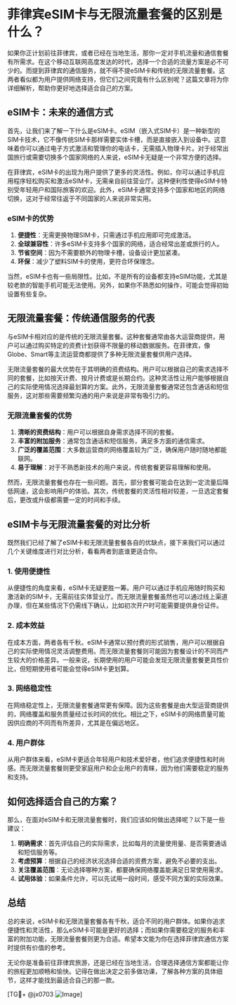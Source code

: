 # 菲律宾eSIM卡与无限流量套餐的区别是什么？

如果你正计划前往菲律宾，或者已经在当地生活，那你一定对手机流量和通信套餐有所需求。在这个移动互联网高度发达的时代，选择一个合适的流量方案是必不可少的。而提到菲律宾的通信服务，就不得不提eSIM卡和传统的无限流量套餐。这两者看似都为用户提供网络支持，但它们之间究竟有什么区别呢？这篇文章将为你详细解析，帮助你更好地选择适合自己的方案。

## eSIM卡：未来的通信方式

首先，让我们来了解一下什么是eSIM卡。eSIM（嵌入式SIM卡）是一种新型的SIM卡技术，它不像传统SIM卡那样需要实体卡槽，而是直接嵌入到设备中。这意味着你可以通过电子方式激活和管理你的电话卡，无需插入物理卡片。对于经常出国旅行或需要切换多个国家网络的人来说，eSIM卡无疑是一个非常方便的选择。

在菲律宾，eSIM卡的出现为用户提供了更多的灵活性。例如，你可以通过手机应用程序轻松购买和激活eSIM卡，无需亲自前往营业厅。这种便利性使得eSIM卡特别受年轻用户和国际旅客的欢迎。此外，eSIM卡通常支持多个国家和地区的网络切换，这对于经常往返于不同国家的人来说非常实用。

### eSIM卡的优势

1. **便捷性**：无需更换物理SIM卡，只需通过手机应用即可完成激活。
2. **全球兼容性**：许多eSIM卡支持多个国家的网络，适合经常出差或旅行的人。
3. **节省空间**：因为不需要额外的物理卡槽，设备设计更加紧凑。
4. **环保**：减少了塑料SIM卡的使用，更符合环保理念。

当然，eSIM卡也有一些局限性。比如，不是所有的设备都支持eSIM功能，尤其是较老款的智能手机可能无法使用。另外，如果你不熟悉如何操作，可能会觉得初始设置有些复杂。

## 无限流量套餐：传统通信服务的代表

与eSIM卡相对应的是传统的无限流量套餐。这种套餐通常由各大运营商提供，用户可以通过购买特定的资费计划获得不限量的移动数据服务。在菲律宾，像Globe、Smart等主流运营商都提供了多种无限流量套餐供用户选择。

无限流量套餐的最大优势在于其明确的资费结构。用户可以根据自己的需求选择不同的套餐，比如按天计费、按月计费或是长期合约。这种灵活性让用户能够根据自己的实际使用情况选择最划算的方案。此外，无限流量套餐通常还包含通话和短信服务，这对那些需要频繁沟通的用户来说是非常有吸引力的。

### 无限流量套餐的优势

1. **清晰的资费结构**：用户可以根据自身需求选择不同的套餐。
2. **丰富的附加服务**：通常包含通话和短信服务，满足多方面的通信需求。
3. **广泛的覆盖范围**：大多数运营商的网络覆盖较为广泛，确保用户随时随地都能联网。
4. **易于理解**：对于不熟悉新技术的用户来说，传统套餐更容易理解和使用。

然而，无限流量套餐也存在一些问题。首先，部分套餐可能会在达到一定流量后降低网速，这会影响用户的体验。其次，传统套餐的灵活性相对较差，一旦选定套餐后，更改或升级都需要一定的时间和手续。

## eSIM卡与无限流量套餐的对比分析

既然我们已经了解了eSIM卡和无限流量套餐各自的优缺点，接下来我们可以通过几个关键维度进行对比分析，看看两者到底谁更适合你。

### 1. 使用便捷性

从便捷性的角度来看，eSIM卡无疑更胜一筹。用户可以通过手机应用随时购买和激活新的SIM卡，无需前往实体营业厅。而无限流量套餐虽然也可以通过线上渠道办理，但在某些情况下仍需线下确认，比如初次开户时可能需要提供身份证件。

### 2. 成本效益

在成本方面，两者各有千秋。eSIM卡通常以预付费的形式销售，用户可以根据自己的实际使用情况灵活调整费用。而无限流量套餐则可能因为套餐设计的不同而产生较大的价格差异。一般来说，长期使用的用户可能会发现无限流量套餐更具性价比，但短期使用者可能会觉得eSIM卡更划算。

### 3. 网络稳定性

在网络稳定性上，无限流量套餐通常更有保障。因为这些套餐是由大型运营商提供的，网络覆盖和服务质量经过长时间的优化。相比之下，eSIM卡的网络质量可能因供应商的不同而有所差异，尤其是在偏远地区。

### 4. 用户群体

从用户群体来看，eSIM卡更适合年轻用户和技术爱好者，他们追求便捷性和时尚感。而无限流量套餐则更受家庭用户和企业用户的青睐，因为他们需要稳定的服务和支持。

## 如何选择适合自己的方案？

那么，在面对eSIM卡和无限流量套餐时，我们应该如何做出选择呢？以下是一些建议：

1. **明确需求**：首先评估自己的实际需求，比如每月的流量使用量、是否需要通话和短信服务等。
2. **考虑预算**：根据自己的经济状况选择合适的资费方案，避免不必要的支出。
3. **关注覆盖范围**：无论选择哪种方案，都要确保网络覆盖能满足日常使用需求。
4. **试用体验**：如果条件允许，可以先试用一段时间，感受不同方案的实际效果。

## 总结

总的来说，eSIM卡和无限流量套餐各有千秋，适合不同的用户群体。如果你追求便捷性和灵活性，那么eSIM卡可能是更好的选择；而如果你需要稳定的服务和丰富的附加功能，无限流量套餐则更为合适。希望本文能为你在选择菲律宾通信方案时提供有价值的参考。

无论你是准备前往菲律宾旅游，还是已经在当地生活，合理选择通信方案都能让你的旅程更加顺畅和愉快。记得在做出决定之前多做功课，了解各种方案的具体细节，这样才能找到最适合自己的那一款。

[TG💪+ @jx0703 ![Image](https://github.com/user-attachments/assets/dbca1d08-cadb-493c-b0ec-ad6f7a83f270)]